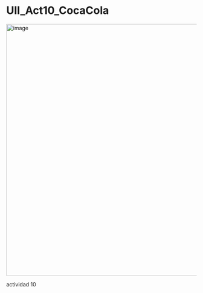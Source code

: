 # UII_Act10_CocaCola
<img width="1291" height="667" alt="image" src="https://github.com/user-attachments/assets/9814d4f5-f7af-4bb8-887e-cfc2f8448aab" />

actividad 10
